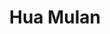 ﻿---
title: "Hua Mulan"
permalink: periodes_871.html
layout: periode
sidebar: periodes
pares:
  - id: -2
    title: "Fantasía"

fills:
jocsPrincipals:
jocsEscenaris:
jocsEpoca:
jocsEpocaEscenaris:
  - title: "Anachronism"
    bggId: 14038
    escenari: "Hua Mulan"
    dataInici: 
    dataFi: 

---

